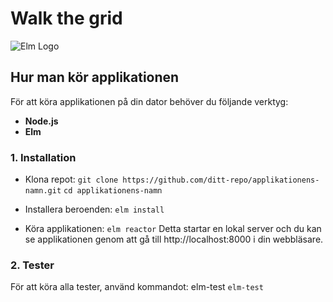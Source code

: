 # Walk the grid

![Elm Logo](https://upload.wikimedia.org/wikipedia/commons/8/8f/Elm-logo.svg)  

## Hur man kör applikationen

För att köra applikationen på din dator behöver du följande verktyg:

- **Node.js**
- **Elm**

### 1. Installation
- Klona repot:
``` git clone https://github.com/ditt-repo/applikationens-namn.git ```
``` cd applikationens-namn ```

- Installera beroenden: 
``` elm install ```

- Köra applikationen:
``` elm reactor ```
Detta startar en lokal server och du kan se applikationen genom att gå till http://localhost:8000 i din webbläsare.

### 2. Tester
För att köra alla tester, använd kommandot:
elm-test
``` elm-test ```